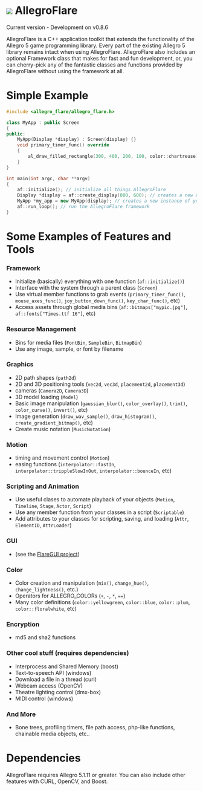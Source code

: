 ![](http://zeoxdesign.com/images/allegro_flare_logo-04.png) AllegroFlare
=============

Current version - Development on v0.8.6


AllegroFlare is a C++ application toolkit that extends the functionality of the Allegro 5 game programming library.  Every part of the existing Allegro 5 library remains intact when using AllegroFlare.  AllegroFlare also includes an optional Framework class that makes for fast and fun development, or, you can cherry-pick any of the fantastic classes and functions provided by AllegroFlare without using the framework at all.

Simple Example
============

```cpp
#include <allegro_flare/allegro_flare.h>

class MyApp : public Screen
{
public:
    MyApp(Display *display) : Screen(display) {}
    void primary_timer_func() override
    {
        al_draw_filled_rectangle(300, 400, 200, 100, color::chartreuse);
    }
}

int main(int argc, char **argv)
{
    af::initialize(); // initialize all things AllegroFlare
    Display *display = af::create_display(800, 600); // creates a new Window
    MyApp *my_app = new MyApp(display); // creates a new instance of your app
    af::run_loop(); // run the AllegroFlare framework
}
```


Some Examples of Features and Tools
============

### Framework
- Initialize (basically) everything with one function (`af::initialize()`)
- Interface with the system through a parent class (`Screen`)
- Use virtual member functions to grab events (`primary_timer_func()`, `mouse_axes_func()`, `joy_button_down_func()`, `key_char_func()`, etc)
- Access assets through global media bins (`af::bitmaps["mypic.jpg"]`, `af::fonts["Times.ttf 16"]`, etc)

### Resource Management
- Bins for media files (`FontBin`, `SampleBin`, `BitmapBin`)
- Use any image, sample, or font by filename

### Graphics
- 2D path shapes (`path2d`)
- 2D and 3D positioning tools (`vec2d`, `vec3d`, `placement2d`, `placement3d`)
- cameras (`Camera2D`, `Camera3D`)
- 3D model loading (`Model`)
- Basic image manipulation (`gaussian_blur()`, `color_overlay()`, `trim()`, `color_curve()`, `invert()`, etc)
- Image generation (`draw_wav_sample()`, `draw_histogram()`, `create_gradient_bitmap()`, etc)
- Create music notation (`MusicNotation`)

### Motion
- timing and movement control (`Motion`)
- easing functions (`interpolator::fastIn`, `interpolator::trippleSlowInOut`, `interpolator::bounceIn`, etc)

### Scripting and Animation
- Use useful clases to automate playback of your objects (`Motion`, `Timeline`, `Stage`, `Actor`, `Script`)
- Use any member function from your classes in a script (`Scriptable`)
- Add attributes to your classes for scripting, saving, and loading (`Attr`, `ElementID`, `AttrLoader`)

### GUI
- (see the [FlareGUI project](https://github.com/MarkOates/flare_gui))

### Color
- Color creation and manipulation (`mix()`, `change_hue()`, `change_lightness()`, etc.)
- Operators for ALLEGRO_COLORs (`+`, `-`, `*`, `==`)
- Many color definitions (`color::yellowgreen`, `color::blue`, `color::plum`, `color::floralwhite`, etc)

### Encryption
- md5 and sha2 functions

### Other cool stuff (requires dependencies)
- Interprocess and Shared Memory (boost)
- Text-to-speech API (windows)
- Download a file in a thread (curl)
- Webcam access (OpenCV)
- Theatre lighting control (dmx-box)
- MIDI control (windows)

### And More
- Bone trees, profiling timers, file path access, php-like functions, chainable media objects, etc..

Dependencies
============

AllegroFlare requires Allegro 5.1.11 or greater.  You can also include other features with CURL, OpenCV, and Boost.
